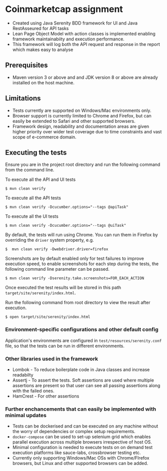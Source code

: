 # Coinmarketcap assignment

  - Created using Java Serenity BDD framework for UI and Java RestAsseured for API tasks
  - Lean Page Object Model with action classes is implemented enabling framework maintainabiity and execution performance.
  - This framework will log both the API request and response in the report which makes easy to analyse

## Prerequisites
 - Maven version 3 or above and and JDK version 8 or above are already installed on the host machine.

 ## Limitations

 - Tests currently are supported on Windows/Mac environments only.
 - Browser support is currently limited to Chrome and Firefox, but can easily be extended to Safari and other supported browsers.
 - Framework design, readability and documentation areas are given higher priority over wider test coverage due to time constraints and vast scope of e-commerce domain.

## Executing the tests

Ensure you are in the project root directory and run the following command from the command line.

To execute all the API and UI tests
```
$ mvn clean verify
```

To execute all the API tests
```
$ mvn clean verify -Dcucumber.options="--tags @apiTask"
```

To execute all the UI tests
```
$ mvn clean verify -Dcucumber.options="--tags @uiTask"
```

By default, the tests will run using Chrome. You can run them in Firefox by overriding the `driver` system property, e.g.
```
$  mvn clean verify -Dwebdriver.driver=firefox
```

Screenshots are by default enabled only for test failures to improve execution speed, to enable screenshots for each step during the tests, the following command line parameter can be passed.
```
$ mvn clean verify -Dserenity.take.screenshots=FOR_EACH_ACTION
```

Once executed the test results will be stored in this path `target/site/serenity/index.html`.

Run the following command from root directory to view the result after execution.
```
$ open target/site/serenity/index.html
```
### Environment-specific configurations and other default config
Application's environments are configured in `test/resources/serenity.conf` file, so that the tests can be run in different environments.

### Other libraries used in the framework
- Lombok - To reduce boilerplate code in Java classes and increase readabilty
- Assertj - To assert the tests. Soft assertions are used where multiple assertions are present so that user can see all passing assertions along with the failed ones.
- HamCrest - For other assertions

### Further enchancements that can easily be implemented with minimal updates
- Tests can be dockerised and can be executed on any machine without the worry of dependencies or complex setup requirements.
- `docker-compose` can be used to set-up selenium grid which enables parallel execution across multiple browsers irrespective of host OS.
- Minimal configuration is needed to execute tests on on demand test execution platforms like sauce-labs, crossbrowser testing etc.
- Currently only supporting Windows/Mac OSs with Chrome/FIrefox browsers, but Linux and other supported browsers can be added.
